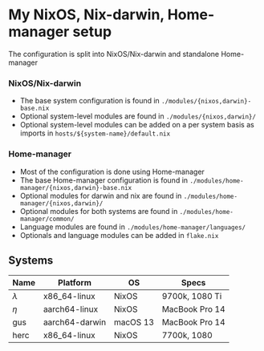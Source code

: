 # My NixOS, Nix-darwin, Home-manager setup
The configuration is split into NixOS/Nix-darwin and standalone Home-manager

### NixOS/Nix-darwin
- The base system configuration is found in `./modules/{nixos,darwin}-base.nix`
- Optional system-level modules are found in `./modules/{nixos,darwin}/`
- Optional system-level modules can be added on a per system basis as imports in `hosts/${system-name}/default.nix`

### Home-manager
- Most of the configuration is done using Home-manager
- The base Home-manager configuration is found in `./modules/home-manager/{nixos,darwin}-base.nix`
- Optional modules for darwin and nix are found in `./modules/home-manager/{nixos,darwin}/`
- Optional modules for both systems are found in `./modules/home-manager/common/`
- Language modules are found in `./modules/home-manager/languages/`
- Optionals and language modules can be added in `flake.nix`

## Systems
| Name      | Platform       | OS       | Specs          |
|-----------|----------------|----------|----------------|
| $\lambda$ | x86_64-linux   | NixOS    | 9700k, 1080 Ti |
| $\eta$    | aarch64-linux  | NixOS    | MacBook Pro 14 |
| gus       | aarch64-darwin | macOS 13 | MacBook Pro 14 |
| herc      | x86_64-linux   | NixOS    | 7700k, 1080    |
